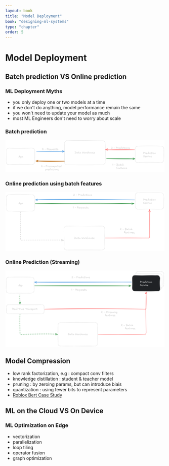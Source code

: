 ```yaml
---
layout: book
title: "Model Deployment"
book: "designing-ml-systems"
type: "chapter"
order: 5
---
```

# Model Deployment
## Batch prediction VS Online prediction 
### ML Deployment Myths
- you only deploy one or two models at a time
- if we don't do anything, model performance remain the same
- you won't need to update your model as much
- most ML Engineers don't need to worry about scale

### Batch prediction
![](/_medias/Pastedimage20250104193827.png)
### Online prediction using batch features
![](/_medias/Pastedimage20250104194201.png)
### Online Prediction (Streaming)
![](/_medias/Pastedimage20250104194821.png)

## Model Compression
- low rank factorization, e.g : compact conv filters
- knowledge distillation : student & teacher model
- pruning : by zeroing params, but can introduce biais
- quantization : using fewer bits to represent parameters
- [Roblox Bert Case Study](https://medium.com/@quocnle/how-we-scaled-bert-to-serve-1-billion-daily-requests-on-cpus-d99be090db26)

## ML on the Cloud VS On Device
### ML Optimization on Edge 
- vectorization
- parallelization
- loop tiling
- operator fusion
- graph optimization
